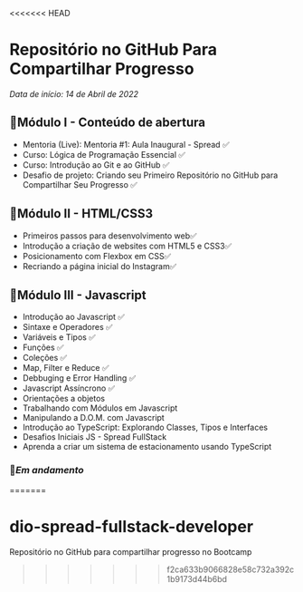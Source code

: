 <<<<<<< HEAD
# Repositório no GitHub Para Compartilhar Progresso

*Data de início: 14 de Abril de 2022*

##  :dart:Módulo I - Conteúdo de abertura

- Mentoria (Live): Mentoria #1: Aula Inaugural - Spread :white_check_mark:
- Curso: Lógica de Programação Essencial :white_check_mark:
- Curso: Introdução ao Git e ao GitHub :white_check_mark:
- Desafio de projeto: Criando seu Primeiro Repositório no GitHub para Compartilhar Seu Progresso :white_check_mark:

## :dart:Módulo II - HTML/CSS3

- Primeiros passos para desenvolvimento web:white_check_mark:
- Introdução a criação de websites com HTML5 e CSS3:white_check_mark:
- Posicionamento com Flexbox em CSS:white_check_mark:
- Recriando a página inicial do Instagram:white_check_mark:

## :dart:Módulo III - Javascript

- Introdução ao Javascript :white_check_mark:
- Sintaxe e Operadores :white_check_mark:
- Variáveis e Tipos :white_check_mark:
- Funções :white_check_mark:
- Coleções :white_check_mark:
- Map, Filter e Reduce :white_check_mark:
- Debbuging e Error Handling :white_check_mark:
- Javascript Assíncrono :white_check_mark:
- Orientações a objetos
- Trabalhando com Módulos em Javascript
- Manipulando a D.O.M. com Javascript
- Introdução ao TypeScript: Explorando Classes, Tipos e Interfaces
- Desafios Iniciais JS - Spread FullStack
- Aprenda a criar um sistema de estacionamento usando TypeScript

### :mega:*Em andamento*

=======
# dio-spread-fullstack-developer
Repositório no GitHub para compartilhar progresso no Bootcamp
>>>>>>> f2ca633b9066828e58c732a392c1b9173d44b6bd
